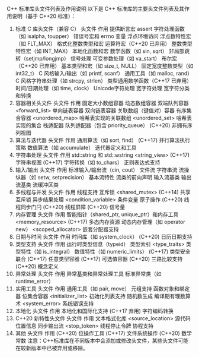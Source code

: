 C++ 标准库头文件列表及作用说明
以下是 C++ 标准库的主要头文件列表及其作用说明（基于 C++20 标准）：

1. 标准 C 库头文件（兼容 C）
头文件	作用
<cassert>	提供断言宏 assert
<cctype>	字符处理函数（如 isalpha, toupper）
<cerrno>	错误号宏和 errno 变量
<cfenv>	浮点环境访问
<cfloat>	浮点数特性宏（如 FLT_MAX）
<cinttypes>	格式化整数类型和宏
<ciso646>	运算符宏（C++20 已弃用）
<climits>	整数类型特性宏（如 INT_MAX）
<clocale>	本地化函数和宏
<cmath>	数学函数（如 sin, sqrt）
<csetjmp>	非局部跳转（setjmp/longjmp）
<csignal>	信号处理
<cstdarg>	可变参数处理（如 va_start）
<cstdbool>	布尔宏（C++20 已弃用）
<cstddef>	基本类型和宏（如 size_t, NULL）
<cstdint>	固定宽度整数类型（如 int32_t）
<cstdio>	C 风格输入/输出（如 printf, scanf）
<cstdlib>	通用工具（如 malloc, rand）
<cstring>	C 风格字符串处理（如 strcpy, strlen）
<ctgmath>	类型通用数学函数（C++17 已弃用）
<ctime>	时间/日期处理（如 time, clock）
<cuchar>	Unicode字符处理
<cwchar>	宽字符处理
<cwctype>	宽字符分类和转换
2. 容器相关头文件
头文件	作用
<array>	固定大小数组容器
<vector>	动态数组容器
<deque>	双端队列容器
<forward_list>	单向链表容器
<list>	双向链表容器
<map>	关联数组（键值对）容器
<set>	有序集合容器
<unordered_map>	哈希表实现的关联数组
<unordered_set>	哈希表实现的集合
<stack>	栈适配器
<queue>	队列适配器（包含 priority_queue）
<span> (C++20)	非拥有序列视图
3. 算法与迭代器
头文件	作用
<algorithm>	通用算法（如 sort, find）
<execution> (C++17)	并行算法执行策略
<numeric>	数值算法（如 accumulate）
<iterator>	迭代器定义和工具
4. 字符串处理
头文件	作用
<string>	std::string 和 std::wstring
<string_view> (C++17)	字符串视图
<charconv> (C++17)	字符转换（如 to_chars）
<regex>	正则表达式支持
5. 输入/输出
头文件	作用
<iostream>	标准输入/输出流（cin, cout）
<fstream>	文件流
<sstream>	字符串流
<iomanip>	流操纵器（如 setw, setprecision）
<ios>	基本流特性
<iosfwd>	流类的前向声明
<istream>	输入流基类
<ostream>	输出流基类
<streambuf>	流缓冲区类
6. 多线程与并发
头文件	作用
<thread>	线程支持
<mutex>	互斥锁
<shared_mutex> (C++14)	共享互斥锁
<future>	异步结果处理
<condition_variable>	条件变量
<atomic>	原子操作
<latch> (C++20)	线程同步门闩
<barrier> (C++20)	线程屏障
<semaphore> (C++20)	信号量
7. 内存管理
头文件	作用
<memory>	智能指针（shared_ptr, unique_ptr）和内存工具
<memory_resource> (C++17)	多态内存资源
<new>	动态内存管理（如 operator new）
<scoped_allocator>	嵌套分配器支持
8. 日期与时间
头文件	作用
<chrono>	时间库（如 system_clock）
<date> (C++20)	日历日期支持
9. 类型支持
头文件	作用
<typeinfo>	运行时类型信息（typeid）
<typeindex>	类型索引
<type_traits>	类型特性（如 is_integral）
<limits>	数值特性（如 numeric_limits）
<variant> (C++17)	类型安全联合
<any> (C++17)	任意类型容器
<optional> (C++17)	可选值容器
<compare> (C++20)	三路比较支持
<concepts> (C++20)	概念定义
10. 异常处理
头文件	作用
<exception>	异常基类和异常处理工具
<stdexcept>	标准异常类（如 runtime_error）
11. 实用工具
头文件	作用
<utility>	通用工具（如 pair, move）
<tuple>	元组支持
<functional>	函数对象和绑定器
<bitset>	位集合容器
<initializer_list>	初始化列表支持
<random>	随机数生成
<ratio>	编译期有理数算术
<system_error>	系统错误支持
12. 本地化
头文件	作用
<locale>	本地化和国际化支持
<codecvt> (C++17 弃用)	字符编码转换
13. C++20 新特性头文件
头文件	作用
<format>	文本格式化库
<source_location>	源代码位置信息
<syncstream>	同步输出流
<stop_token>	线程停止令牌
<coroutine>	协程支持
14. 其他
头文件	作用
<bit> (C++20)	位操作工具
<filesystem> (C++17)	文件系统操作
<numbers> (C++20)	数学常数
注意：C++标准库在不同版本中会添加或修改头文件，某些头文件可能在较新版本中已被弃用或移除。

